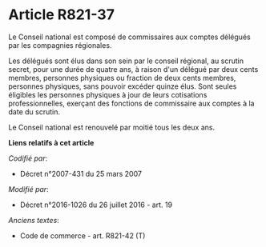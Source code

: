 # Article R821-37

Le Conseil national est composé de commissaires aux comptes délégués par les compagnies régionales.

Les délégués sont élus dans son sein par le conseil régional, au scrutin secret, pour une durée de quatre ans, à raison d'un
délégué par deux cents membres, personnes physiques ou fraction de deux cents membres, personnes physiques, sans pouvoir
excéder quinze élus. Sont seules éligibles les personnes physiques à jour de leurs cotisations professionnelles, exerçant des
fonctions de commissaire aux comptes à la date du scrutin.

Le Conseil national est renouvelé par moitié tous les deux ans.

**Liens relatifs à cet article**

_Codifié par_:

  - Décret n°2007-431 du 25 mars 2007

_Modifié par_:

  - Décret n°2016-1026 du 26 juillet 2016 - art. 19

_Anciens textes_:

  - Code de commerce - art. R821-42 (T)
